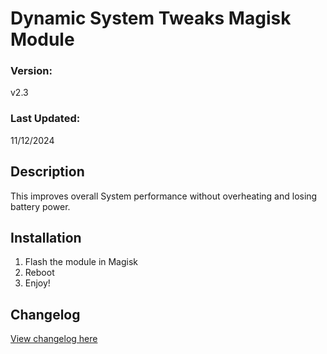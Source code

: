 # Dynamic System Tweaks Magisk Module

### Version:
v2.3

### Last Updated:
11/12/2024


## Description
This improves overall System performance without overheating and losing battery power.


## Installation 
1. Flash the module in Magisk
3. Reboot
4. Enjoy!

## Changelog
[View changelog here](https://github.com/PS2ClassicsVault/Dynamic-System-Tweaks-Magisk-Module/blob/main/changelog.md)

